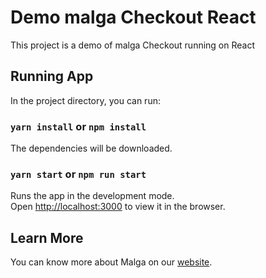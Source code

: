 # Demo malga Checkout React

This project is a demo of malga Checkout running on React

## Running App

In the project directory, you can run:

### `yarn install` or `npm install`

The dependencies will be downloaded.

### `yarn start` or `npm run start`

Runs the app in the development mode.\
Open [http://localhost:3000](http://localhost:3000) to view it in the browser.

## Learn More

You can know more about Malga on our [website](https://www.malga.io/).
